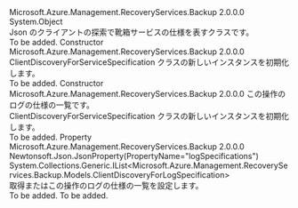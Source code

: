 <Type Name="ClientDiscoveryForServiceSpecification" FullName="Microsoft.Azure.Management.RecoveryServices.Backup.Models.ClientDiscoveryForServiceSpecification">
  <TypeSignature Language="C#" Value="public class ClientDiscoveryForServiceSpecification" />
  <TypeSignature Language="ILAsm" Value=".class public auto ansi beforefieldinit ClientDiscoveryForServiceSpecification extends System.Object" />
  <TypeSignature Language="DocId" Value="T:Microsoft.Azure.Management.RecoveryServices.Backup.Models.ClientDiscoveryForServiceSpecification" />
  <TypeSignature Language="VB.NET" Value="Public Class ClientDiscoveryForServiceSpecification" />
  <TypeSignature Language="F#" Value="type ClientDiscoveryForServiceSpecification = class" />
  <AssemblyInfo>
    <AssemblyName>Microsoft.Azure.Management.RecoveryServices.Backup</AssemblyName>
    <AssemblyVersion>2.0.0.0</AssemblyVersion>
  </AssemblyInfo>
  <Base>
    <BaseTypeName>System.Object</BaseTypeName>
  </Base>
  <Interfaces />
  <Docs>
    <summary>
            Json のクライアントの探索で靴箱サービスの仕様を表すクラスです。
            </summary>
    <remarks>To be added.</remarks>
  </Docs>
  <Members>
    <Member MemberName=".ctor">
      <MemberSignature Language="C#" Value="public ClientDiscoveryForServiceSpecification ();" />
      <MemberSignature Language="ILAsm" Value=".method public hidebysig specialname rtspecialname instance void .ctor() cil managed" />
      <MemberSignature Language="DocId" Value="M:Microsoft.Azure.Management.RecoveryServices.Backup.Models.ClientDiscoveryForServiceSpecification.#ctor" />
      <MemberSignature Language="VB.NET" Value="Public Sub New ()" />
      <MemberType>Constructor</MemberType>
      <AssemblyInfo>
        <AssemblyName>Microsoft.Azure.Management.RecoveryServices.Backup</AssemblyName>
        <AssemblyVersion>2.0.0.0</AssemblyVersion>
      </AssemblyInfo>
      <Parameters />
      <Docs>
        <summary>
            ClientDiscoveryForServiceSpecification クラスの新しいインスタンスを初期化します。
            </summary>
        <remarks>To be added.</remarks>
      </Docs>
    </Member>
    <Member MemberName=".ctor">
      <MemberSignature Language="C#" Value="public ClientDiscoveryForServiceSpecification (System.Collections.Generic.IList&lt;Microsoft.Azure.Management.RecoveryServices.Backup.Models.ClientDiscoveryForLogSpecification&gt; logSpecifications = null);" />
      <MemberSignature Language="ILAsm" Value=".method public hidebysig specialname rtspecialname instance void .ctor(class System.Collections.Generic.IList`1&lt;class Microsoft.Azure.Management.RecoveryServices.Backup.Models.ClientDiscoveryForLogSpecification&gt; logSpecifications) cil managed" />
      <MemberSignature Language="DocId" Value="M:Microsoft.Azure.Management.RecoveryServices.Backup.Models.ClientDiscoveryForServiceSpecification.#ctor(System.Collections.Generic.IList{Microsoft.Azure.Management.RecoveryServices.Backup.Models.ClientDiscoveryForLogSpecification})" />
      <MemberSignature Language="VB.NET" Value="Public Sub New (Optional logSpecifications As IList(Of ClientDiscoveryForLogSpecification) = null)" />
      <MemberSignature Language="F#" Value="new Microsoft.Azure.Management.RecoveryServices.Backup.Models.ClientDiscoveryForServiceSpecification : System.Collections.Generic.IList&lt;Microsoft.Azure.Management.RecoveryServices.Backup.Models.ClientDiscoveryForLogSpecification&gt; -&gt; Microsoft.Azure.Management.RecoveryServices.Backup.Models.ClientDiscoveryForServiceSpecification" Usage="new Microsoft.Azure.Management.RecoveryServices.Backup.Models.ClientDiscoveryForServiceSpecification logSpecifications" />
      <MemberType>Constructor</MemberType>
      <AssemblyInfo>
        <AssemblyName>Microsoft.Azure.Management.RecoveryServices.Backup</AssemblyName>
        <AssemblyVersion>2.0.0.0</AssemblyVersion>
      </AssemblyInfo>
      <Parameters>
        <Parameter Name="logSpecifications" Type="System.Collections.Generic.IList&lt;Microsoft.Azure.Management.RecoveryServices.Backup.Models.ClientDiscoveryForLogSpecification&gt;" />
      </Parameters>
      <Docs>
        <param name="logSpecifications">この操作のログの仕様の一覧です。</param>
        <summary>
            ClientDiscoveryForServiceSpecification クラスの新しいインスタンスを初期化します。
            </summary>
        <remarks>To be added.</remarks>
      </Docs>
    </Member>
    <Member MemberName="LogSpecifications">
      <MemberSignature Language="C#" Value="public System.Collections.Generic.IList&lt;Microsoft.Azure.Management.RecoveryServices.Backup.Models.ClientDiscoveryForLogSpecification&gt; LogSpecifications { get; set; }" />
      <MemberSignature Language="ILAsm" Value=".property instance class System.Collections.Generic.IList`1&lt;class Microsoft.Azure.Management.RecoveryServices.Backup.Models.ClientDiscoveryForLogSpecification&gt; LogSpecifications" />
      <MemberSignature Language="DocId" Value="P:Microsoft.Azure.Management.RecoveryServices.Backup.Models.ClientDiscoveryForServiceSpecification.LogSpecifications" />
      <MemberSignature Language="VB.NET" Value="Public Property LogSpecifications As IList(Of ClientDiscoveryForLogSpecification)" />
      <MemberSignature Language="F#" Value="member this.LogSpecifications : System.Collections.Generic.IList&lt;Microsoft.Azure.Management.RecoveryServices.Backup.Models.ClientDiscoveryForLogSpecification&gt; with get, set" Usage="Microsoft.Azure.Management.RecoveryServices.Backup.Models.ClientDiscoveryForServiceSpecification.LogSpecifications" />
      <MemberType>Property</MemberType>
      <AssemblyInfo>
        <AssemblyName>Microsoft.Azure.Management.RecoveryServices.Backup</AssemblyName>
        <AssemblyVersion>2.0.0.0</AssemblyVersion>
      </AssemblyInfo>
      <Attributes>
        <Attribute>
          <AttributeName>Newtonsoft.Json.JsonProperty(PropertyName="logSpecifications")</AttributeName>
        </Attribute>
      </Attributes>
      <ReturnValue>
        <ReturnType>System.Collections.Generic.IList&lt;Microsoft.Azure.Management.RecoveryServices.Backup.Models.ClientDiscoveryForLogSpecification&gt;</ReturnType>
      </ReturnValue>
      <Docs>
        <summary>
            取得またはこの操作のログの仕様の一覧を設定します。
            </summary>
        <value>To be added.</value>
        <remarks>To be added.</remarks>
      </Docs>
    </Member>
  </Members>
</Type>